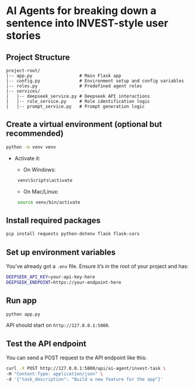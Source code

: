 # AI Agents for breaking down a sentence into INVEST-style user stories

## Project Structure

```
project-root/
|-- app.py                  # Main Flask app
|-- config.py               # Environment setup and config variables
|-- roles.py                # Predefined agent roles
|-- services/
|   |-- deepseek_service.py # Deepseek API interactions
|   |-- role_service.py     # Role identification logic
|   |-- prompt_service.py   # Prompt generation logic
```

## Create a virtual environment (optional but recommended)

```bash
python -m venv venv
```

- Activate it:

   - On Windows:
    ```bash
     venv\Scripts\activate
    ```

   - On Mac/Linux:
    ```bash
     source venv/bin/activate
    ```

## Install required packages

```bash
pip install requests python-dotenv flask flask-cors
```

## Set up environment variables
You’ve already got a `.env` file. Ensure it’s in the root of your project and has:

```bash
DEEPSEEK_API_KEY=your-api-key-here
DEEPSEEK_ENDPOINT=https://your-endpoint-here
```

## Run app

```bash
python app.py
```

API should start on `http://127.0.0.1:5000`.

## Test the API endpoint
You can send a POST request to the API endpoint like this:

```bash
curl -X POST http://127.0.0.1:5000/api/ai-agent/invest-task \
-H "Content-Type: application/json" \
-d '{"task_description": "Build a new feature for the app"}'
```
